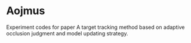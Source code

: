 # Aojmus
Experiment codes for paper A target tracking method based on adaptive occlusion judgment and model updating strategy.
